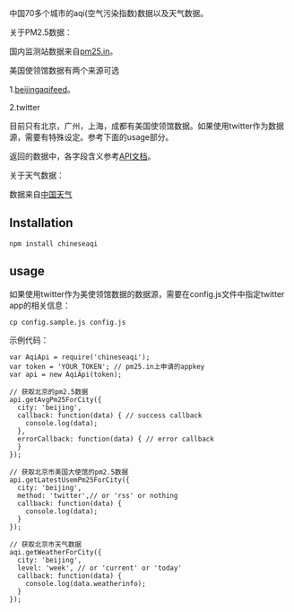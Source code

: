 中国70多个城市的aqi(空气污染指数)数据以及天气数据。

关于PM2.5数据：

国内监测站数据来自[pm25.in](http://pm25.in)。

美国使领馆数据有两个来源可选

1.[beijingaqifeed](http://www.beijingaqifeed.com/)。

2.twitter

目前只有北京，广州，上海，成都有美国使领馆数据。如果使用twitter作为数据源，需要有特殊设定。参考下面的usage部分。

返回的数据中，各字段含义参考[API文档](http://pm25.in/api_doc)。

关于天气数据：

数据来自[中国天气](http://www.weather.com.cn)

## Installation

```
npm install chineseaqi 
```

## usage

如果使用twitter作为美使领馆数据的数据源，需要在config.js文件中指定twitter app的相关信息：

```
cp config.sample.js config.js
```

示例代码：

```
var AqiApi = require('chineseaqi');
var token = 'YOUR_TOKEN'; // pm25.in上申请的appkey
var api = new AqiApi(token);

// 获取北京的pm2.5数据
api.getAvgPm25ForCity({
  city: 'beijing',
  callback: function(data) { // success callback
    console.log(data);    
  },
  errorCallback: function(data) { // error callback
  }
});

// 获取北京市美国大使馆的pm2.5数据
api.getLatestUsemPm25ForCity({
  city: 'beijing',
  method: 'twitter',// or 'rss' or nothing
  callback: function(data) {
    console.log(data);
  }
});

// 获取北京市天气数据
aqi.getWeatherForCity({
  city: 'beijing',
  level: 'week', // or 'current' or 'today'
  callback: function(data) {
    console.log(data.weatherinfo);
  }
});

```
